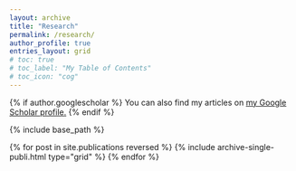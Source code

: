 ```yaml
---
layout: archive
title: "Research"
permalink: /research/
author_profile: true
entries_layout: grid
# toc: true
# toc_label: "My Table of Contents"
# toc_icon: "cog"
---
```


<!-- {% include toc %} -->

{% if author.googlescholar %}
  You can also find my articles on <u><a href="{{author.googlescholar}}">my Google Scholar profile</a>.</u>
{% endif %}

{% include base_path %}

{% for post in site.publications reversed %}
  {% include archive-single-publi.html type="grid" %}
{% endfor %}
